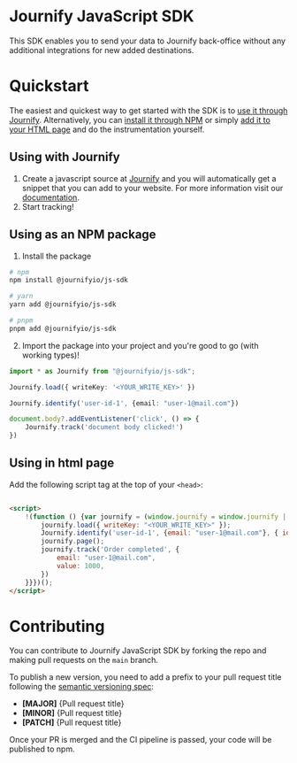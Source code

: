 # Journify JavaScript SDK
This SDK enables you to send your data to Journify back-office without any additional integrations for new added destinations.

# Quickstart
The easiest and quickest way to get started with the SDK is to [use it through Journify](#using-with-journify). Alternatively, you can [install it through NPM](#using-as-an-npm-package) or simply [add it to your HTML page](#using-in-html-page) and do the instrumentation yourself.

## Using with Journify
1. Create a javascript source at [Journify](https://app.journify.io) and you will automatically get a snippet that you can add to your website. For more information visit our [documentation](https://docs.journify.io/sources/javascript-sdk).
2. Start tracking!

## Using as an NPM package
1. Install the package

```sh
# npm
npm install @journifyio/js-sdk

# yarn
yarn add @journifyio/js-sdk

# pnpm
pnpm add @journifyio/js-sdk
```

2. Import the package into your project and you're good to go (with working types)!

```ts
import * as Journify from "@journifyio/js-sdk";

Journify.load({ writeKey: '<YOUR_WRITE_KEY>' })

Journify.identify('user-id-1', {email: "user-1@mail.com"})

document.body?.addEventListener('click', () => {
    Journify.track('document body clicked!')
})
```

## Using in html page
Add the following script tag at the top of your `<head>`:

```html

<script>
    !(function () {var journify = (window.journify = window.journify || []);var localJournify; if (!journify.load) { if (journify.invoked) { console.error("Journify snippet included twice."); } else { journify.invoked = !0; journify.methods = ["track", "identify", "group", "track", "page"]; journify.factory = function (methodName) { return function () { var callArgs = Array.prototype.slice.call(arguments); callArgs.unshift(methodName); journify.push(callArgs); return journify }; }; for (var i = 0; i < journify.methods.length; i++) { var methodName = journify.methods[i]; journify[methodName] = journify.factory(methodName); } journify.load = function (loadSettings) { var script = document.createElement("script"); script.type = "text/javascript"; script.async = !0; script.src = "https://unpkg.com/@journifyio/js-sdk@latest/dist/_bundles/journifyio.min.js"; localJournify = journify; script.onload = function () { window.journify.load(loadSettings); for (var i = 0; i < localJournify.length; i++) { var callArgs = localJournify[i]; var methodName = callArgs.shift(); if (!window.journify[methodName]) return; window.journify[methodName].apply(this, callArgs); } }; var firstScript = document.getElementsByTagName("script")[0]; firstScript.parentNode.insertBefore(script, firstScript); };
        journify.load({ writeKey: "<YOUR_WRITE_KEY>" });
        Journify.identify('user-id-1', {email: "user-1@mail.com"}, { id: "001-541-754-3010", type: "phone", collection: "users"})
        journify.page();
        journify.track('Order completed', {
            email: "user-1@mail.com",
            value: 1000,
        })
    }}})();
</script>
```

# Contributing
You can contribute to Journify JavaScript SDK by forking the repo and making pull requests on the `main` branch.

To publish a new version, you need to add a prefix to your pull request title following the [semantic versioning spec](https://semver.org/):
* **[MAJOR]** \{Pull request title\}
* **[MINOR]** \{Pull request title\}
* **[PATCH]** \{Pull request title\}

Once your PR is merged and the CI pipeline is passed, your code will be published to npm.